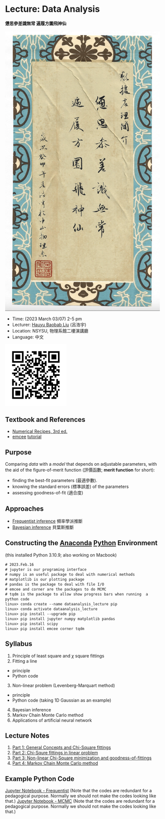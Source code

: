 # Lecture: Data Analysis
**憊思參差識無常 遍履方圜飛神仙**

<img src="./images/cover.png" alt="Cover" width="800px"/>

* Time: (2023 March 03/07) 2-5 pm
* Lecturer: [Hauyu Baobab Liu](https://baobabyoo.github.io/) (呂浩宇)
* Location: NSYSU, 物理系館二樓演講廳
* Language: 中文

<img src="./images/Lecture_DataAnalysis_2023Feb_QR.png" alt="QRcode" width="200px"/>

## Textbook and References
- [Numerical Recipes, 3rd ed.](http://numerical.recipes/book/book.html)
- [emcee](https://emcee.readthedocs.io/en/stable/) [tutorial](https://emcee.readthedocs.io/en/stable/tutorials/line/)

## Purpose
Comparing *data* with a *model* that depends on adjustable parameters, with the aid of the figure-of-merit function (評價函數; **merit function** for short):
- finding the best-fit parameters (最適參數).
- knowing the standard errors (標準誤差) of the parameters
- assessing goodness-of-fit (適合度)

## Approaches
- [Frequentist inference](https://en.wikipedia.org/wiki/Frequentist_inference) 頻率學派推斷
- [Bayesian inference](https://en.wikipedia.org/wiki/Bayesian_inference) 貝葉斯推斷

## Constructing the [Anaconda](https://www.anaconda.com/products/distribution)  [Python](https://www.python.org/) Environment
(this installed Python 3.10.9; also working on Macbook)
```
# 2023.Feb.16
# jupyter is our programing interface
# numpy is an useful package to deal with numerical methods
# matplotlib is our plotting package
# pandas is the package to deal with file I/O
# emcee and corner are the packages to do MCMC
# tqdm is the package to allow show progress bars when running  a python code
linux> conda create --name dataanalysis_lecture pip
linux> conda activate dataanalysis_lecture
linux> pip install --upgrade pip
linux> pip install jupyter numpy matplotlib pandas
linux> pip install scipy
linux> pip install emcee corner tqdm
```

## Syllabus
1. Principle of least square and $\chi$ square fittings
2. Fitting a line
 - principle
 - Python code
3. Non-linear problem (Levenberg-Marquart method)
 - principle
 - Python code (taking 1D Gaussian as an example)
4. Bayesian inference
5. Markov Chain Monte Carlo method
6. Applications of artificial neural network

## Lecture Notes
1. [Part 1: General Concepts and Chi-Square fittings](https://github.com/baobabyoo/Lecture_DataAnalysis/blob/main/lecture_notes/DataAnalysis_part1.pdf)
2. [Part 2: Chi-Squre fittings in linear problem](https://github.com/baobabyoo/Lecture_DataAnalysis/blob/main/lecture_notes/DataAnalysis_part2.pdf)
3. [Part 3: Non-linear Chi-Square minimization and goodness-of-fittings](https://github.com/baobabyoo/Lecture_DataAnalysis/blob/main/lecture_notes/DataAnalysis_part3.pdf)
4. [Part 4: Markov Chain Monte Carlo method](https://github.com/baobabyoo/Lecture_DataAnalysis/blob/main/lecture_notes/DataAnalysis_part4.pdf)

## Example Python Code
[Jupyter Notebook - Frequentist](https://github.com/baobabyoo/Lecture_DataAnalysis/blob/main/DataAnalysisLecture_2023March_frequentist) (Note that the codes are redundant for a pedagogical purpose. Normally we should not make the codes looking like that.)
[Jupyter Notebook - MCMC](https://github.com/baobabyoo/Lecture_DataAnalysis/blob/main/DataAnalysisLecture_2023March_MCMC) (Note that the codes are redundant for a pedagogical purpose. Normally we should not make the codes looking like that.)
